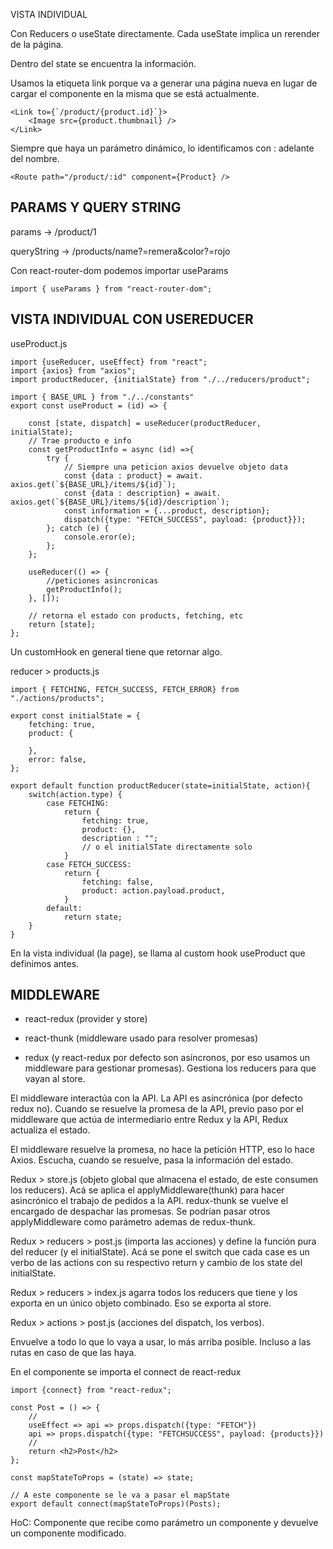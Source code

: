VISTA INDIVIDUAL

Con Reducers o useState directamente. Cada useState implica un rerender de la página. 

Dentro del state se encuentra la información. 

Usamos la etiqueta link porque va a generar una página nueva en lugar de cargar el componente en la misma que se está actualmente. 

```
<Link to={`/product/{product.id}`}>
	<Image src={product.thumbnail} />
</Link>
```

Siempre que haya un parámetro dinámico, lo identificamos con : adelante del nombre.

```
<Route path="/product/:id" component={Product} />
```

## PARAMS Y QUERY STRING

params -> /product/1

queryString -> /products/name?=remera&color?=rojo

Con react-router-dom podemos importar useParams

```
import { useParams } from "react-router-dom";
```

## VISTA INDIVIDUAL CON USEREDUCER

useProduct.js

```
import {useReducer, useEffect} from "react";
import {axios} from "axios";
import productReducer, {initialState} from "./../reducers/product";

import { BASE_URL } from "./../constants"
export const useProduct = (id) => {
	
	const [state, dispatch] = useReducer(productReducer, initialState);
	// Trae producto e info
	const getProductInfo = async (id) =>{
		try {
            // Siempre una peticion axios devuelve objeto data
            const {data : product} = await. axios.get(`${BASE_URL}/items/${id}`);
            const {data : description} = await. axios.get(`${BASE_URL}/items/${id}/description`);
            const information = {...product, description};
            dispatch({type: "FETCH_SUCCESS", payload: {product}});
        }; catch (e) {
        	console.eror(e);
        };
    };
	
	useReducer(() => {
		//peticiones asincronicas
		getProductInfo();				
	}, []);
	
	// retorna el estado con products, fetching, etc
	return [state]; 
};
```

Un customHook en general tiene que retornar algo. 

reducer > products.js

```
import { FETCHING, FETCH_SUCCESS, FETCH_ERROR} from "./actions/products";

export const initialState = {
	fetching: true,
	product: {
		
	},
	error: false,
};

export default function productReducer(state=initialState, action){
	switch(action.type) {
		case FETCHING:
			return {
				fetching: true,
				product: {},
				description : "";
				// o el initialSTate directamente solo
			}
		case FETCH_SUCCESS: 
			return {
				fetching: false,
				product: action.payload.product,
			}
		default: 
			return state;
	}
}
```

En la vista individual (la page), se llama al custom hook useProduct que definimos antes. 

## MIDDLEWARE

- react-redux (provider y store)

- react-thunk (middleware usado para resolver promesas)

- redux (y react-redux por defecto son asíncronos, por eso usamos un middleware para gestionar promesas). Gestiona los reducers para que vayan al store. 

El middleware interactúa con la API. La API es asincrónica (por defecto redux no). Cuando se resuelve la promesa de la API, previo paso por el middleware que actúa de intermediario entre Redux y la API, Redux actualiza el estado. 

El middleware resuelve la promesa, no hace la petición HTTP, eso lo hace Axios. Escucha, cuando se resuelve, pasa la información del estado. 

Redux > store.js (objeto global que almacena el estado, de este consumen los reducers). Acá se aplica el applyMiddleware(thunk) para hacer asincrónico el trabajo de pedidos a la API. redux-thunk se vuelve el encargado de despachar las promesas. Se podrían pasar otros applyMiddleware como parámetro ademas de redux-thunk. 

Redux > reducers > post.js (importa las acciones) y define la función pura del reducer (y el initialState). Acá se pone el switch que cada case es un verbo de las actions con su respectivo return y cambio de los state del initialState. 

Redux > reducers > index.js agarra todos los reducers que tiene y los exporta en un único objeto combinado. Eso se exporta al store. 

Redux > actions > post.js (acciones del dispatch, los verbos).

Envuelve a todo lo que lo vaya a usar, lo más arriba posible. Incluso a las rutas en caso de que las haya. 

En el componente se importa el connect de react-redux

```
import {connect} from "react-redux";

const Post = () => {
	//
	useEffect => api => props.dispatch({type: "FETCH"})
	api => props.dispatch({type: "FETCHSUCCESS", payload: {products}})
	//
	return <h2>Post</h2>
};

const mapStateToProps = (state) => state;

// A este componente se le va a pasar el mapState
export default connect(mapStateToProps)(Posts);

```

HoC: Componente que recibe como parámetro un componente y devuelve un componente modificado. 